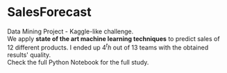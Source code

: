 # SalesForecast
Data Mining Project - Kaggle-like challenge.  
We apply **state of the art machine learning techniques** to predict sales of 12 different products. I ended up $4^th$ out of 13 teams with the obtained results' quality.  
Check the full Python Notebook for the full study.
